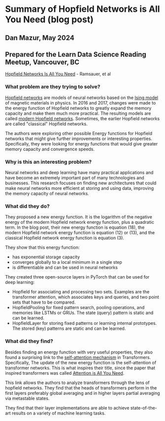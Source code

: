 # Summary of Hopfield Networks is All You Need (blog post)
## Dan Mazur, May 2024
## Prepared for the Learn Data Science Reading Meetup, Vancouver, BC

[Hopfield Networks Is All You Need]([https://arxiv.org/abs/1611.03530](https://ml-jku.github.io/hopfield-layers/)) - Ramsauer, et al

### What problem are they trying to solve?

[Hopfield networks](https://en.wikipedia.org/wiki/Hopfield_network) are models of neural networks based on the [Ising model](https://en.wikipedia.org/wiki/Ising_model) of magnetic materials in physics. 
In 2016 and 2017, changes were made to the energy function of Hopfield networks to greatly expand the memory capacity and make them much more practical. 
The resulting models are called [modern Hopfield networks](https://en.wikipedia.org/wiki/Modern_Hopfield_network). Sometimes, the earlier Hopfield networks are called "classical" Hopfield networks.

The authors were exploring other possible Energy functions for Hopfield networks that might give further improvements or interesting properties. Specifically, they were looking for energy functions that would give
greater memory capacity and convergence speeds.

### Why is this an interesting problem?

Neural networks and deep learning have many practical applications and have become an extremely important part of many technologies and businesses. This research focuses on finding new architectures that 
could make neural networks more efficient at storing and using data, improving the memory capacity of neural networks.

### What did they do?

They proposed a new energy function. It is the logarithm of the negative energy of the modern Hopfield network energy function, plus a quadratic term. In the blog post, their new energy function is equation (18),
the modern Hopfield network energy function is equation (12) or (13), and the classical Hopfield network energy function is equation (3). 

They show that this energy function:
* has exponential storage capacity
* converges globally to a local minimum in a single step
* is differentiable and can be used in neural networks

They created three open-source layers in PyTorch that can be used for deep learning:
* Hopfield for associating and processing two sets. Examples are the transformer attention, which associates keys and queries, and two point sets that have to be compared.
* HopfieldPooling for fixed pattern search, pooling operations, and memories like LSTMs or GRUs. The state (query) pattern is static and can be learned.
* HopfieldLayer for storing fixed patterns or learning internal prototypes. The stored (key) patterns are static and can be learned.


### What did they find?

Besides finding an energy function with very useful properties, they also found a surprising link to the [self-attention mechanism](https://armanasq.github.io/nlp/self-attention/) in Transformers. 
Specifically, The update of the new energy function is the self-attention of transformer networks. This is what inspires their title, 
since the paper that inspired transformers was called [Attention is All You Need](https://arxiv.org/abs/1706.03762).

This link allows the authors to analyze transformers through the lens of hopfield networks. They find that the heads of transformers perform in the first layers preferably
global averaging and in higher layers partial averaging via metastable states.

They find that their layer implementations are able to achieve state-of-the-art results on a variety of machine learning tasks.

